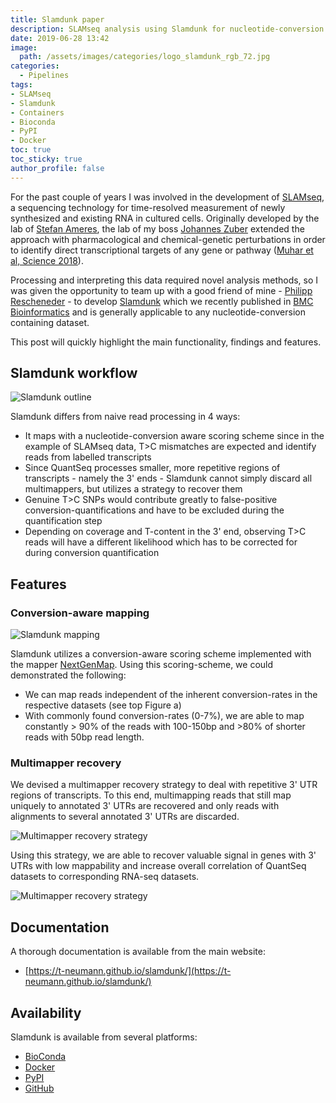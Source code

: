 ```yaml
---
title: Slamdunk paper
description: SLAMseq analysis using Slamdunk for nucleotide-conversion sequencing datasets
date: 2019-06-28 13:42
image:
  path: /assets/images/categories/logo_slamdunk_rgb_72.jpg
categories:
  - Pipelines
tags:
- SLAMseq
- Slamdunk
- Containers
- Bioconda
- PyPI
- Docker
toc: true
toc_sticky: true
author_profile: false
---
```


For the past couple of years I was involved in the development of [SLAMseq](http://doi.org/10.1038/nmeth.4435), a sequencing technology for time-resolved measurement of newly synthesized and existing RNA in cultured cells. Originally developed by the lab of [Stefan Ameres](https://www.imba.oeaw.ac.at/research/stefan-ameres/), the lab of my boss [Johannes Zuber](https://www.imp.ac.at/groups/johannes-zuber/) extended the approach with pharmacological and chemical-genetic perturbations in order to identify direct transcriptional targets of any gene or pathway ([Muhar et al, Science 2018](http://doi.org/10.1126/science.aao2793)).

Processing and interpreting this data required novel analysis methods, so I was given the opportunity to team up with a good friend of mine - [Philipp Rescheneder](https://github.com/philres) - to develop [Slamdunk](https://t-neumann.github.io/slamdunk/) which we recently published in [BMC Bioinformatics](http://doi.org/10.1186/s12859-019-2849-7) and is generally applicable to any nucleotide-conversion containing dataset.

This post will quickly highlight the main functionality, findings and features.

## Slamdunk workflow

<img src="{{ site.url }}{{ site.baseurl }}/assets/images/posts/Slamdunk/slamdunk_outline.png" alt="Slamdunk outline">

Slamdunk differs from naive read processing in 4 ways:

* It maps with a nucleotide-conversion aware scoring scheme since in the example of SLAMseq data, T>C mismatches are expected and identify reads from labelled transcripts
* Since QuantSeq processes smaller, more repetitive regions of transcripts - namely the 3' ends - Slamdunk cannot simply discard all multimappers, but utilizes a strategy to recover them
* Genuine T>C SNPs would contribute greatly to false-positive conversion-quantifications and have to be excluded during the quantification step
* Depending on coverage and T-content in the 3' end, observing T>C reads will have a different likelihood which has to be corrected for during conversion quantification

## Features

### Conversion-aware mapping

<img src="{{ site.url }}{{ site.baseurl }}/assets/images/posts/Slamdunk/slamdunk_mapping.png" alt="Slamdunk mapping">

Slamdunk utilizes a conversion-aware scoring scheme implemented with the mapper [NextGenMap](http://cibiv.github.io/NextGenMap/).
Using this scoring-scheme, we could demonstrated the following:

* We can map reads independent of the inherent conversion-rates in the respective datasets (see top Figure a)
* With commonly found conversion-rates (0-7%), we are able to map constantly > 90% of the reads with 100-150bp and >80% of shorter reads with 50bp read length.

### Multimapper recovery

We devised a multimapper recovery strategy to deal with repetitive 3' UTR regions of transcripts. To this end, multimapping reads that still map uniquely to annotated 3' UTRs are recovered and only reads with alignments to several annotated 3' UTRs are discarded.

<img src="{{ site.url }}{{ site.baseurl }}/assets/images/posts/Slamdunk/multimappers.png" alt="Multimapper recovery strategy">

Using this strategy, we are able to recover valuable signal in genes with 3' UTRs with low mappability and increase overall correlation of QuantSeq datasets to corresponding RNA-seq datasets.

<img src="{{ site.url }}{{ site.baseurl }}/assets/images/posts/Slamdunk/multimappers.png" alt="Multimapper recovery strategy">

## Documentation

A thorough documentation is available from the main website:

* [https://t-neumann.github.io/slamdunk/](https://t-neumann.github.io/slamdunk/)

## Availability

Slamdunk is available from several platforms:

* [BioConda](https://bioconda.github.io/recipes/slamdunk/README.html)
* [Docker <i class="fab fa-docker" aria-hidden="true"></i>](https://hub.docker.com/r/tobneu/slamdunk)
* [PyPI <i class="fab fa-python" aria-hidden="true"></i>](https://pypi.org/project/slamdunk/)
* [GitHub <i class="fab fa-github" aria-hidden="true"></i>](https://github.com/t-neumann/slamdunk)
